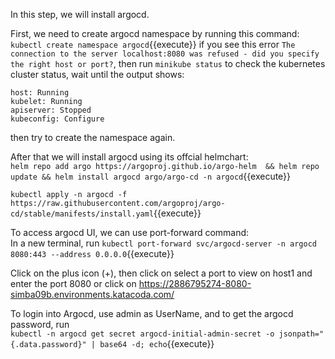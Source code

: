 In this step, we will install argocd.   

First, we need to create argocd namespace by running this command:   
`kubectl create namespace argocd`{{execute}}
if you see this error `The connection to the server localhost:8080 was refused - did you specify the right host or port?`, then run `minikube status` to check the kubernetes cluster status, wait until the output shows: 
```
host: Running
kubelet: Running
apiserver: Stopped
kubeconfig: Configure
```
then try to create the namespace again. 

After that we will install argocd using its offcial helmchart:   
`helm repo add argo https://argoproj.github.io/argo-helm  && helm repo update && helm install argocd argo/argo-cd -n argocd`{{execute}}

`kubectl apply -n argocd -f https://raw.githubusercontent.com/argoproj/argo-cd/stable/manifests/install.yaml`{{execute}} 

To access argocd UI, we can use port-forward command:   
In a new terminal, run `kubectl port-forward svc/argocd-server -n argocd 8080:443 --address 0.0.0.0`{{execute}}
   
Click on the plus icon (+), then click on select a port to view on host1 and enter the port 8080 
or click on https://2886795274-8080-simba09b.environments.katacoda.com/

To login into Argocd, use admin as UserName, and to get the argocd password, run   
`kubectl -n argocd get secret argocd-initial-admin-secret -o jsonpath="{.data.password}" | base64 -d; echo`{{execute}}



